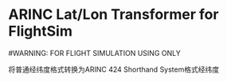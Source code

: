# ARINC Lat/Lon Transformer for FlightSim
 #WARNING: FOR FLIGHT SIMULATION USING ONLY

将普通经纬度格式转换为ARINC 424 Shorthand System格式经纬度
